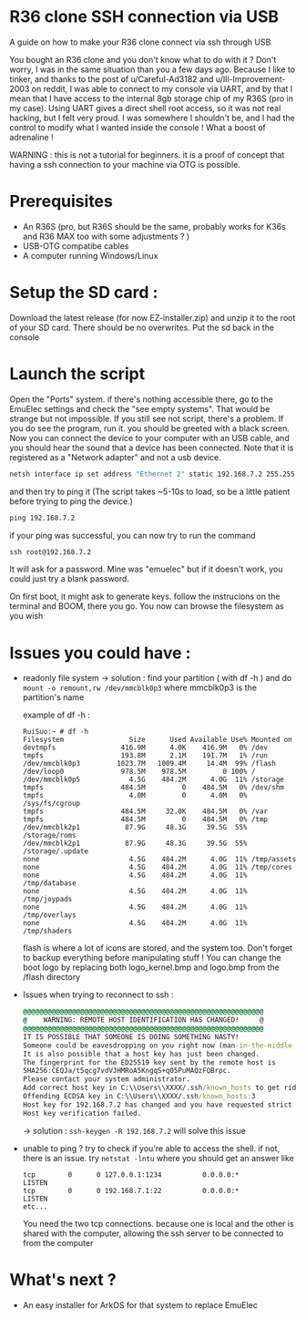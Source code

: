 # R36 clone SSH connection via USB
A guide on how to make your R36 clone connect via ssh through USB

You bought an R36 clone and you don't know what to do with it ? Don't worry, I was in the same situation than you a few days ago. 
Because I like to tinker, and thanks to the post of u/Careful-Ad3182 and u/Ill-Improvement-2003 on reddit, I was able to connect to my console via UART, and by that I mean that I have access to the internal 8gb storage chip of my R36S (pro in my case). Using UART gives a direct shell root access, so it was not real hacking, but I felt very proud. I was somewhere I shouldn't be, and I had the control to modify what I wanted inside the console ! What a boost of adrenaline ! 

WARNING : this is not a tutorial for beginners. it is a proof of concept that having a ssh connection to your machine via OTG is possible.


# Prerequisites
- An R36S (pro, but R36S should be the same, probably works for K36s and R36 MAX too with some adjustments ? )
- USB-OTG compatibe cables
- A computer running Windows/Linux

# Setup the SD card : 
Download the latest release (for now EZ-installer.zip) and unzip it to the root of your SD card. There should be no overwrites. Put the sd back in the console

# Launch the script
Open the "Ports" system. if there's nothing accessible there, go to the EmuElec settings and check the "see empty systems". That would be strange but not impossible. If you still see not script, there's a problem. If you do see the program, run it. you should be greeted with a black screen. Now you can connect the device to your computer with an USB cable, and you should hear the sound that a device has been connected. Note that it is registered as a "Network adapter" and not a usb device. 

```cmd
netsh interface ip set address "Ethernet 2" static 192.168.7.2 255.255.255.0
```


and then try to ping it
(The script takes ~5-10s to load, so be a little patient before trying to ping the device.)

```cmd
ping 192.168.7.2
```
if your ping was successful, you can now try to run the command
```cmd
ssh root@192.168.7.2
```

It will ask for a password. Mine was "emuelec" but if it doesn't work, you could just try a blank password. 

On first boot, it might ask to generate keys. follow the instrucions on the terminal and BOOM, there you go. You now can browse the filesystem as you wish

# Issues you could have :
- readonly file system
  -> solution : find your partition ( with df -h ) and do
  `mount -o remount,rw /dev/mmcblk0p3`
  where mmcblk0p3 is the partition's name

  example of df -h :
  ```shell
  RuiSuo:~ # df -h
  Filesystem                Size      Used Available Use% Mounted on
  devtmpfs                416.9M      4.0K    416.9M   0% /dev
  tmpfs                   193.8M      2.1M    191.7M   1% /run
  /dev/mmcblk0p3         1023.7M   1009.4M     14.4M  99% /flash
  /dev/loop0              978.5M    978.5M         0 100% /
  /dev/mmcblk0p5            4.5G    484.2M      4.0G  11% /storage
  tmpfs                   484.5M         0    484.5M   0% /dev/shm
  tmpfs                     4.0M         0      4.0M   0% /sys/fs/cgroup
  tmpfs                   484.5M     32.0K    484.5M   0% /var
  tmpfs                   484.5M         0    484.5M   0% /tmp
  /dev/mmcblk2p1           87.9G     48.3G     39.5G  55% /storage/roms
  /dev/mmcblk2p1           87.9G     48.3G     39.5G  55% /storage/.update
  none                      4.5G    484.2M      4.0G  11% /tmp/assets
  none                      4.5G    484.2M      4.0G  11% /tmp/cores
  none                      4.5G    484.2M      4.0G  11% /tmp/database
  none                      4.5G    484.2M      4.0G  11% /tmp/joypads
  none                      4.5G    484.2M      4.0G  11% /tmp/overlays
  none                      4.5G    484.2M      4.0G  11% /tmp/shaders
  ```
  
  flash is where a lot of icons are stored, and the system too. Don't forget to backup everything before manipulating stuff ! 
  You can change the boot logo by replacing both logo_kernel.bmp and logo.bmp from the /flash directory

- Issues when trying to reconnect to ssh :
  ```cmd
  @@@@@@@@@@@@@@@@@@@@@@@@@@@@@@@@@@@@@@@@@@@@@@@@@@@@@@@@@@@
  @    WARNING: REMOTE HOST IDENTIFICATION HAS CHANGED!     @
  @@@@@@@@@@@@@@@@@@@@@@@@@@@@@@@@@@@@@@@@@@@@@@@@@@@@@@@@@@@
  IT IS POSSIBLE THAT SOMEONE IS DOING SOMETHING NASTY!
  Someone could be eavesdropping on you right now (man-in-the-middle attack)!
  It is also possible that a host key has just been changed.
  The fingerprint for the ED25519 key sent by the remote host is
  SHA256:CEQJa/t5qcg7vdVJHMRoA5KngqS+q05PuMAQzFQBrpc.
  Please contact your system administrator.
  Add correct host key in C:\\Users\\XXXX/.ssh/known_hosts to get rid of this message.
  Offending ECDSA key in C:\\Users\\XXXX/.ssh/known_hosts:3
  Host key for 192.168.7.2 has changed and you have requested strict checking.
  Host key verification failed.

  ```
  -> solution : `ssh-keygen -R 192.168.7.2` will solve this issue

- unable to ping ?
    try to check if you're able to access the shell. if not, there is an issue. try
    `netstat -lntu`
  where you should get an answer like
  ```
  tcp        0      0 127.0.0.1:1234          0.0.0.0:*               LISTEN
  tcp        0      0 192.168.7.1:22          0.0.0.0:*               LISTEN
  etc...
  ```
  You need the two tcp connections. because one is local and the other is shared with the computer, allowing the ssh server to be connected to from the computer



# What's next ? 
- An easy installer for ArkOS for that system to replace EmuElec

